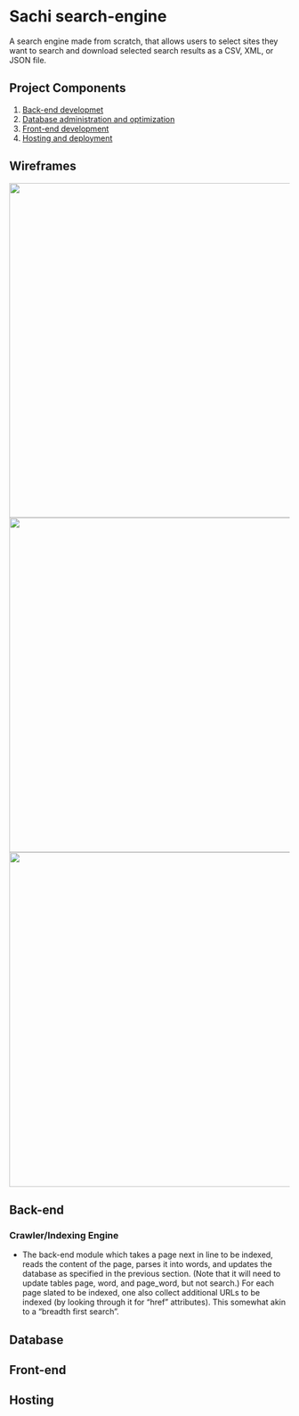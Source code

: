# Sachi search-engine

A search engine made from scratch, that allows users to select sites they want to search and download selected search results as a CSV, XML, or JSON file.

## Project Components
1. [Back-end developmet](#Back-end) 
2. [Database administration and optimization](#Database)
3. [Front-end development](#Front-end)
4. [Hosting and deployment](#Hosting)

## Wireframes

<img src="" width=600>
<img src="" width=600>
<img src="" width=600>

## Back-end
### Crawler/Indexing Engine 
- The back-end module which takes a page next in line to be indexed, reads the content of the page, parses it into words, and updates the database as specified in the previous section. (Note that it will need to update tables page, word, and page_word, but not search.) For each page slated to be indexed, one also collect additional URLs to be indexed (by looking through it for “href” attributes). This somewhat akin to a “breadth first search”. 

## Database

## Front-end

## Hosting

